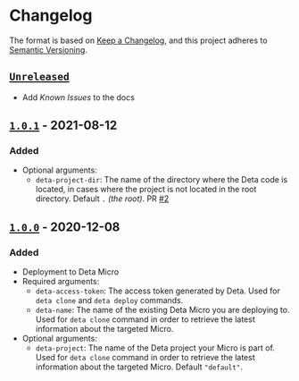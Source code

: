 # Changelog
The format is based on [Keep a Changelog](https://keepachangelog.com/en/1.0.0/),
and this project adheres to [Semantic Versioning](https://semver.org/spec/v2.0.0.html).

## [`Unreleased`]
- Add _Known Issues_ to the docs

## [`1.0.1`] - 2021-08-12
### Added
- Optional arguments:
  - `deta-project-dir`: The name of the directory where the Deta code is located, in cases where the project is not located in the root directory. Default `.` _(the root)_. PR [#2](https://github.com/BogDAAAMN/deta-deploy-action/pull/2)

## [`1.0.0`] - 2020-12-08
### Added
- Deployment to Deta Micro
- Required arguments:
  - `deta-access-token`: The access token generated by Deta. Used for `deta clone` and `deta deploy` commands.
  - `deta-name`: The name of the existing Deta Micro you are deploying to. Used for `deta clone` command in order to retrieve the latest information about the targeted Micro.
- Optional arguments:
  - `deta-project`: The name of the Deta project your Micro is part of. Used for `deta clone` command in order to retrieve the latest information about the targeted Micro. Default `"default"`.

[`Unreleased`]: https://github.com/BogDAAAMN/deta-deploy-action/tree/main
[`1.0.0`]: https://github.com/BogDAAAMN/deta-deploy-action/releases/tag/v1.0.0
[`1.0.1`]: https://github.com/BogDAAAMN/deta-deploy-action/releases/tag/v1.0.1
